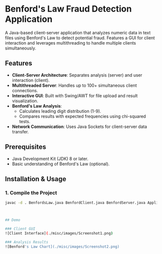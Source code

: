# Benford's Law Fraud Detection Application

A Java-based client-server application that analyzes numeric data in text files using Benford's Law to detect potential fraud. Features a GUI for client interaction and leverages multithreading to handle multiple clients simultaneously.


## Features

- **Client-Server Architecture**: Separates analysis (server) and user interaction (client).
- **Multithreaded Server**: Handles up to 100+ simultaneous client connections.
- **Interactive GUI**: Built with Swing/AWT for file upload and result visualization.
- **Benford's Law Analysis**: 
  - Calculates leading digit distribution (1-9).
  - Compares results with expected frequencies using chi-squared tests.
- **Network Communication**: Uses Java Sockets for client-server data transfer.

## Prerequisites

- Java Development Kit (JDK) 8 or later.
- Basic understanding of Benford's Law (optional).

## Installation & Usage

### 1. Compile the Project
```bash
javac -d . BenfordsLaw.java BenfordClient.java BenfordServer.java AppliedBenfordsLaw.java



## Demo

### Client GUI
![Client Interface](./misc/images/Screenshot1.png)

### Analysis Results
![Benford's Law Chart](./misc/images/Screenshot2.png)
